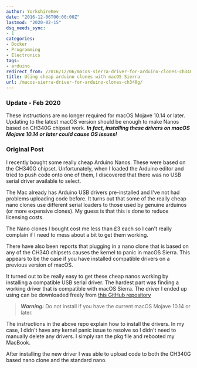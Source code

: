 ```yaml
---
author: YorkshireKev
date: "2016-12-06T00:00:00Z"
lastmod: "2020-02-15"
dsq_needs_sync:
- 1
categories:
- Docker
- Programming
- Electronics
tags:
- arduino
redirect_from: /2016/12/06/macos-sierra-driver-for-arduino-clones-ch340g/
title: Using cheap arduino clones with macOS Sierra
url: /macos-sierra-driver-for-arduino-clones-ch340g/
---
```

### Update - Feb 2020
These instructions are no longer required for macOS Mojave 10.14 or later. Updating to the latest macOS version should be enough to make Nanos based on CH340G chipset work. ***In fact, installing these drivers on macOS Mojave 10.14 or later could cause OS issues!***

### Original Post
I recently bought some really cheap Arduino Nanos. These were based on the CH340G chipset. Unfortunately, when I loaded the Arduino editor and tried to push code onto one of them, I discovered that there was no USB serial driver available to select.

The Mac already has Arduino USB drivers pre-installed and I've not had problems uploading code before. It turns out that some of the really cheap nano clones use different serial loaders to those used by genuine arduinos (or more expensive clones). My guess is that this is done to reduce licensing costs.

The Nano clones I bought cost me less than £3 each so I can't really complain if I need to mess about a bit to get them working.

There have also been reports that plugging in a nano clone that is based on any of the CH340 chipsets causes the kernel to panic in macOS Sierra. This appears to be the case if you have installed compatible drivers on a previous version of macOS.

It turned out to be really easy to get these cheap nanos working by installing a compatible USB serial driver. The hardest part was finding a working driver that is compatible with macOS Sierra. The driver I ended up using can be downloaded freely from [this GitHub repository](https://github.com/adrianmihalko/ch340g-ch34g-ch34x-mac-os-x-driver)

> ***Warning:*** Do not install if you have the current macOS Mojave 10.14 or
> later.

The instructions in the above repo explain how to install the drivers. In my case, I didn't have any kernel panic issue to resolve so I didn't need to manually delete any drivers. I simply ran the pkg file and rebooted my MacBook.

After installing the new driver I was able to upload code to both the CH340G based nano clone and the standard nano.